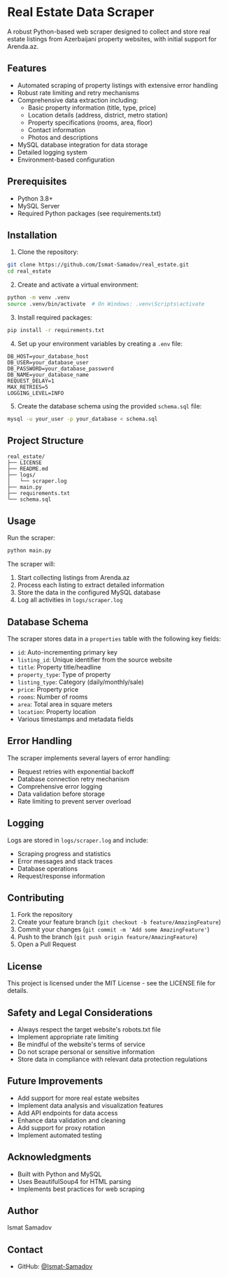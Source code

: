 # Real Estate Data Scraper

A robust Python-based web scraper designed to collect and store real estate listings from Azerbaijani property websites, with initial support for Arenda.az.

## Features

- Automated scraping of property listings with extensive error handling
- Robust rate limiting and retry mechanisms
- Comprehensive data extraction including:
  - Basic property information (title, type, price)
  - Location details (address, district, metro station)
  - Property specifications (rooms, area, floor)
  - Contact information
  - Photos and descriptions
- MySQL database integration for data storage
- Detailed logging system
- Environment-based configuration

## Prerequisites

- Python 3.8+
- MySQL Server
- Required Python packages (see requirements.txt)

## Installation

1. Clone the repository:
```bash
git clone https://github.com/Ismat-Samadov/real_estate.git
cd real_estate
```

2. Create and activate a virtual environment:
```bash
python -m venv .venv
source .venv/bin/activate  # On Windows: .venv\Scripts\activate
```

3. Install required packages:
```bash
pip install -r requirements.txt
```

4. Set up your environment variables by creating a `.env` file:
```env
DB_HOST=your_database_host
DB_USER=your_database_user
DB_PASSWORD=your_database_password
DB_NAME=your_database_name
REQUEST_DELAY=1
MAX_RETRIES=5
LOGGING_LEVEL=INFO
```

5. Create the database schema using the provided `schema.sql` file:
```bash
mysql -u your_user -p your_database < schema.sql
```

## Project Structure

```
real_estate/
├── LICENSE
├── README.md
├── logs/
│   └── scraper.log
├── main.py
├── requirements.txt
└── schema.sql
```

## Usage

Run the scraper:
```bash
python main.py
```

The scraper will:
1. Start collecting listings from Arenda.az
2. Process each listing to extract detailed information
3. Store the data in the configured MySQL database
4. Log all activities in `logs/scraper.log`

## Database Schema

The scraper stores data in a `properties` table with the following key fields:
- `id`: Auto-incrementing primary key
- `listing_id`: Unique identifier from the source website
- `title`: Property title/headline
- `property_type`: Type of property
- `listing_type`: Category (daily/monthly/sale)
- `price`: Property price
- `rooms`: Number of rooms
- `area`: Total area in square meters
- `location`: Property location
- Various timestamps and metadata fields

## Error Handling

The scraper implements several layers of error handling:
- Request retries with exponential backoff
- Database connection retry mechanism
- Comprehensive error logging
- Data validation before storage
- Rate limiting to prevent server overload

## Logging

Logs are stored in `logs/scraper.log` and include:
- Scraping progress and statistics
- Error messages and stack traces
- Database operations
- Request/response information

## Contributing

1. Fork the repository
2. Create your feature branch (`git checkout -b feature/AmazingFeature`)
3. Commit your changes (`git commit -m 'Add some AmazingFeature'`)
4. Push to the branch (`git push origin feature/AmazingFeature`)
5. Open a Pull Request

## License

This project is licensed under the MIT License - see the LICENSE file for details.

## Safety and Legal Considerations

- Always respect the target website's robots.txt file
- Implement appropriate rate limiting
- Be mindful of the website's terms of service
- Do not scrape personal or sensitive information
- Store data in compliance with relevant data protection regulations

## Future Improvements

- Add support for more real estate websites
- Implement data analysis and visualization features
- Add API endpoints for data access
- Enhance data validation and cleaning
- Add support for proxy rotation
- Implement automated testing

## Acknowledgments

- Built with Python and MySQL
- Uses BeautifulSoup4 for HTML parsing
- Implements best practices for web scraping

## Author

Ismat Samadov

## Contact

- GitHub: [@Ismat-Samadov](https://github.com/Ismat-Samadov)